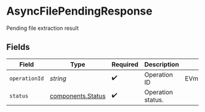 # AsyncFilePendingResponse

Pending file extraction result


## Fields

| Field                                                  | Type                                                   | Required                                               | Description                                            | Example                                                |
| ------------------------------------------------------ | ------------------------------------------------------ | ------------------------------------------------------ | ------------------------------------------------------ | ------------------------------------------------------ |
| `operationId`                                          | *string*                                               | :heavy_check_mark:                                     | Operation ID                                           | EVmDumBbkyhx3DU                                        |
| `status`                                               | [components.Status](../../models/components/status.md) | :heavy_check_mark:                                     | Operation status.                                      |                                                        |